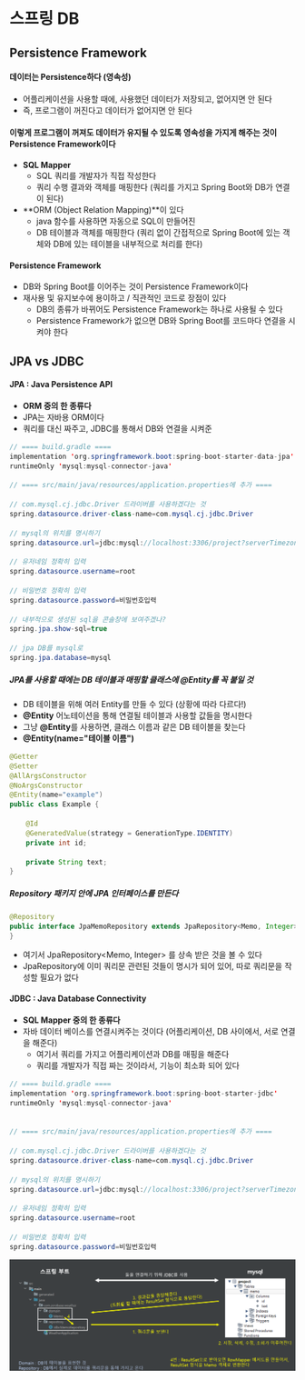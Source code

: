 # 스프링 DB





## Persistence Framework



#### 데이터는 Persistence하다 (영속성)

- 어플리케이션을 사용할 때에, 사용했던 데이터가 저장되고, 없어지면 안 된다
- 즉, 프로그램이 꺼진다고 데이터가 없어지면 안 된다



#### 이렇게 프로그램이 꺼져도 데이터가 유지될 수 있도록 영속성을 가지게 해주는 것이 Persistence Framework이다

- **SQL Mapper**
  - SQL 쿼리를 개발자가 직접 작성한다
  - 쿼리 수행 결과와 객체를 매핑한다 (쿼리를 가지고 Spring Boot와 DB가 연결이 된다)
- **ORM (Object Relation Mapping)**이 있다
  - java 함수를 사용하면 자동으로 SQL이 만들어진
  - DB 테이블과 객체를 매핑한다 (쿼리 없이 간접적으로 Spring Boot에 있는 객체와 DB에 있는 테이블을 내부적으로 처리를 한다)



#### Persistence Framework

- DB와 Spring Boot를 이어주는 것이 Persistence Framework이다
- 재사용 및 유지보수에 용이하고 / 직관적인 코드로 장점이 있다
  - DB의 종류가 바뀌어도 Persistence Framework는 하나로 사용될 수 있다
  - Persistence Framework가 없으면 DB와 Spring Boot를 코드마다 연결을 시켜야 한다





## JPA vs JDBC



#### JPA : Java Persistence API

- **ORM 중의 한 종류다**
- JPA는 자바용 ORM이다
- 쿼리를 대신 짜주고, JDBC를 통해서 DB와 연결을 시켜준

```java
// ==== build.gradle ====
implementation 'org.springframework.boot:spring-boot-starter-data-jpa'
runtimeOnly 'mysql:mysql-connector-java'
    
// ==== src/main/java/resources/application.properties에 추가 ====

// com.mysql.cj.jdbc.Driver 드라이버를 사용하겠다는 것 
spring.datasource.driver-class-name=com.mysql.cj.jdbc.Driver

// mysql의 위치를 명시하기
spring.datasource.url=jdbc:mysql://localhost:3306/project?serverTimezone=UTC&characterEncoding=UTF-8

// 유저네임 정확히 입력
spring.datasource.username=root

// 비밀번호 정확히 입력
spring.datasource.password=비밀번호입력

// 내부적으로 생성된 sql을 콘솔창에 보여주겠나?
spring.jpa.show-sql=true

// jpa DB를 mysql로
spring.jpa.database=mysql
```



##### JPA를 사용할 때에는 DB 테이블과 매핑할 클래스에 @Entity를 꼭 붙일 것

- DB 테이블을 위해 여러 Entity를 만들 수 있다 (상황에 따라 다르다!)
- **@Entity** 어노테이션을 통해 연결될 테이블과 사용할 값들을 명시한다
- 그냥 **@Entity**를 사용하면, 클래스 이름과 같은 DB 테이블을 찾는다
- **@Entity(name="테이블 이름")** 

```java
@Getter
@Setter
@AllArgsConstructor
@NoArgsConstructor
@Entity(name="example")
public class Example {

    @Id
    @GeneratedValue(strategy = GenerationType.IDENTITY)
    private int id;

    private String text;
}
```



##### Repository 패키지 안에 JPA 인터페이스를 만든다

```java
@Repository
public interface JpaMemoRepository extends JpaRepository<Memo, Integer> {
}
```

- 여기서 JpaRepository<Memo, Integer> 를 상속 받은 것을 볼 수 있다
- JpaRepository에 이미 쿼리문 관련된 것들이 명시가 되어 있어, 따로 쿼리문을 작성할 필요가 없다







#### JDBC : Java Database Connectivity

- **SQL Mapper 중의 한 종류다**
- 자바 데이터 베이스를 연결시켜주는 것이다 (어플리케이션, DB 사이에서, 서로 연결을 해준다)
  - 여기서 쿼리를 가지고 어플리케이션과 DB를 매핑을 해준다
  - 쿼리를 개발자가 직접 짜는 것이라서, 기능이 최소화 되어 있다

```java
// ==== build.gradle ====
implementation 'org.springframework.boot:spring-boot-starter-jdbc'
runtimeOnly 'mysql:mysql-connector-java'
    
    
// ==== src/main/java/resources/application.properties에 추가 ====

// com.mysql.cj.jdbc.Driver 드라이버를 사용하겠다는 것 
spring.datasource.driver-class-name=com.mysql.cj.jdbc.Driver

// mysql의 위치를 명시하기
spring.datasource.url=jdbc:mysql://localhost:3306/project?serverTimezone=UTC&characterEncoding=UTF-8

// 유저네임 정확히 입력
spring.datasource.username=root

// 비밀번호 정확히 입력
spring.datasource.password=비밀번호입력
```

![image-20230829112113478](11_제로베이스_스프링부트_ORM개념이해.assets/image-20230829112113478.png)
